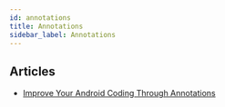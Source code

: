 ```yaml
---
id: annotations
title: Annotations
sidebar_label: Annotations
---
```


## Articles

* [Improve Your Android Coding Through Annotations](https://blog.mindorks.com/improve-your-android-coding-through-annotations-26b3273c137a)

